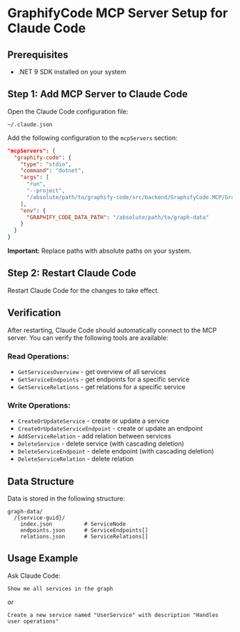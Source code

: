 # GraphifyCode MCP Server Setup for Claude Code

## Prerequisites

- .NET 9 SDK installed on your system

## Step 1: Add MCP Server to Claude Code

Open the Claude Code configuration file:

```
~/.claude.json
```

Add the following configuration to the `mcpServers` section:

```json
"mcpServers": {
  "graphify-code": {
    "type": "stdio",
    "command": "dotnet",
    "args": [
      "run",
      "--project",
      "/absolute/path/to/graphify-code/src/backend/GraphifyCode.MCP/GraphifyCode.MCP.csproj"
    ],
    "env": {
      "GRAPHIFY_CODE_DATA_PATH": "/absolute/path/to/graph-data"
    }
  }
}
```

**Important:** Replace paths with absolute paths on your system.

## Step 2: Restart Claude Code

Restart Claude Code for the changes to take effect.

## Verification

After restarting, Claude Code should automatically connect to the MCP server. You can verify the following tools are available:

### Read Operations:
- `GetServicesOverview` - get overview of all services
- `GetServiceEndpoints` - get endpoints for a specific service
- `GetServiceRelations` - get relations for a specific service

### Write Operations:
- `CreateOrUpdateService` - create or update a service
- `CreateOrUpdateServiceEndpoint` - create or update an endpoint
- `AddServiceRelation` - add relation between services
- `DeleteService` - delete service (with cascading deletion)
- `DeleteServiceEndpoint` - delete endpoint (with cascading deletion)
- `DeleteServiceRelation` - delete relation

## Data Structure

Data is stored in the following structure:

```
graph-data/
  /{service-guid}/
    index.json          # ServiceNode
    endpoints.json      # ServiceEndpoints[]
    relations.json      # ServiceRelations[]
```

## Usage Example

Ask Claude Code:

```
Show me all services in the graph
```

or

```
Create a new service named "UserService" with description "Handles user operations"
```
